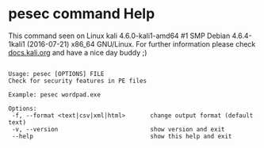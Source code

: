 # pesec command Help
 
 This command seen on Linux kali 4.6.0-kali1-amd64 #1 SMP Debian 4.6.4-1kali1 (2016-07-21) x86_64 GNU/Linux. For further information please check [docs.kali.org](docs.kali.org) and have a nice day buddy ;) 

~~~

Usage: pesec [OPTIONS] FILE
Check for security features in PE files

Example: pesec wordpad.exe

Options:
 -f, --format <text|csv|xml|html>       change output format (default text)
 -v, --version                          show version and exit
 --help                                 show this help and exit

~~~
